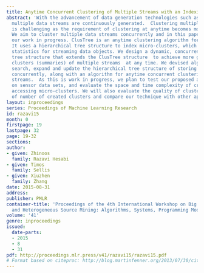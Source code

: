```yaml
---
title: Anytime Concurrent Clustering of Multiple Streams with an Indexing Tree
abstract: 'With the advancement of data generation technologies such as sensor networks,
  multiple data streams are continuously generated.  Clustering multiple data streams
  is challenging as the requirement of clustering at anytime becomes more critical.
  We aim to cluster multiple data streams concurrently and in this paper we report
  our work in progress. ClusTree is an anytime clustering algorithm for a single stream.
  It uses a hierarchical tree structure to index micro-clusters, which are summary
  statistics for streaming data objects. We design a dynamic, concurrent indexing
  tree structure that extends the ClusTree structure  to achieve more granular micro
  clusters (summaries) of multiple streams  at any time. We devised algorithms to
  search, expand and update the hierarchical tree structure of storing micro clusters
  concurrently, along with an algorithm for anytime concurrent clustering of multiple
  streams.  As this is work in progress, we plan to test our proposed algorithms,
  on sensor data sets, and evaluate the space and time complexity of creating and
  accessing micro-clusters. We will also evaluate the quality of clustering in terms
  of number of created clusters and compare our technique with other approaches. '
layout: inproceedings
series: Proceedings of Machine Learning Research
id: razavi15
month: 0
firstpage: 19
lastpage: 32
page: 19-32
sections: 
author:
- given: Zhinoos
  family: Razavi Hesabi
- given: Timos
  family: Sellis
- given: Xiuzhen
  family: Zhang
date: 2015-08-31
address: 
publisher: PMLR
container-title: 'Proceedings of the 4th International Workshop on Big Data, Streams
  and Heterogeneous Source Mining: Algorithms, Systems, Programming Models and Applications'
volume: '41'
genre: inproceedings
issued:
  date-parts:
  - 2015
  - 8
  - 31
pdf: http://proceedings.mlr.press/v41/razavi15/razavi15.pdf
# Format based on citeproc: http://blog.martinfenner.org/2013/07/30/citeproc-yaml-for-bibliographies/
---
```

